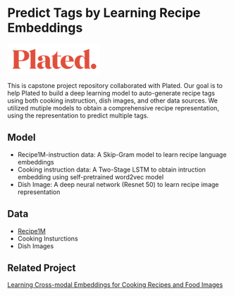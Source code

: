 # Predict Tags by Learning Recipe Embeddings  
![Logo](pics/logo_image.png) 

This is capstone project repository collaborated with Plated. Our goal is to help Plated to build a deep learning model to auto-generate recipe tags using both cooking instruction, dish images, and other data sources. We utilized mutiple models to obtain a comprehensive recipe representation, using the representation to predict multiple tags. 

## Model
* Recipe1M-instruction data: A Skip-Gram model to learn recipe language embeddings 
* Cooking instruction data: A Two-Stage LSTM to obtain intruction embedding using self-pretrained word2vec model
* Dish Image: A deep neural network (Resnet 50) to learn recipe image representation

## Data
* [Recipe1M](http://im2recipe.csail.mit.edu/dataset/download/)
* Cooking Insturctions 
* Dish Images 

## Related Project 
[Learning Cross-modal Embeddings for Cooking Recipes and Food Images](http://pic2recipe.csail.mit.edu)

